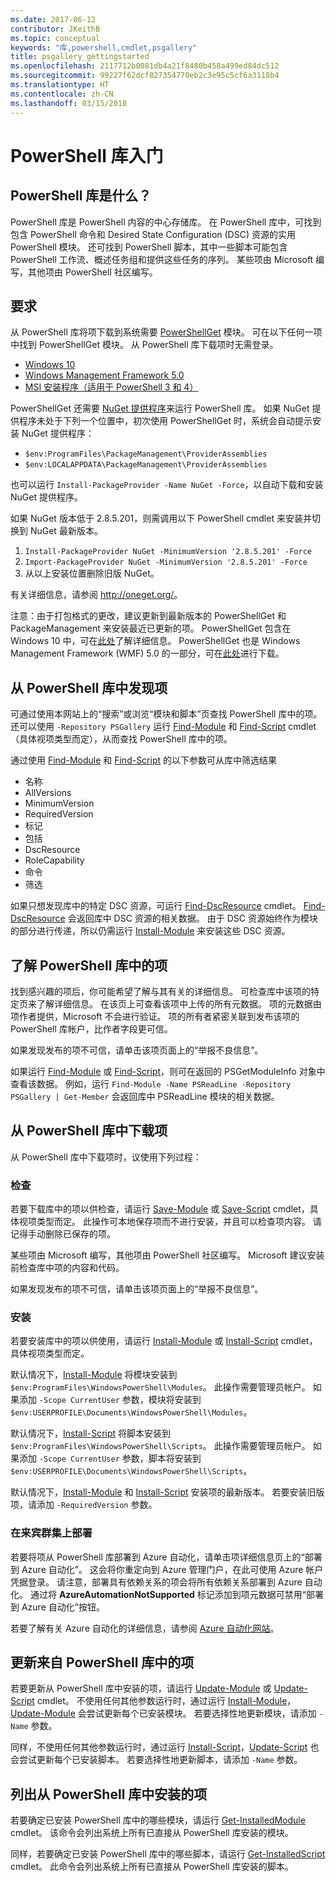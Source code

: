 ```yaml
---
ms.date: 2017-06-12
contributor: JKeithB
ms.topic: conceptual
keywords: "库,powershell,cmdlet,psgallery"
title: psgallery_gettingstarted
ms.openlocfilehash: 2117712b0081db4a21f8480b458a499ed84dc512
ms.sourcegitcommit: 99227f62dcf827354770eb2c3e95c5cf6a3118b4
ms.translationtype: HT
ms.contentlocale: zh-CN
ms.lasthandoff: 03/15/2018
---
```

# <a name="get-started-with-the-powershell-gallery"></a>PowerShell 库入门

## <a name="what-is-the-powershell-gallery"></a>PowerShell 库是什么？

PowerShell 库是 PowerShell 内容的中心存储库。
在 PowerShell 库中，可找到包含 PowerShell 命令和 Desired State Configuration (DSC) 资源的实用 PowerShell 模块。 还可找到 PowerShell 脚本，其中一些脚本可能包含 PowerShell 工作流、概述任务组和提供这些任务的序列。
某些项由 Microsoft 编写，其他项由 PowerShell 社区编写。

## <a name="requirements"></a>要求

从 PowerShell 库将项下载到系统需要 [PowerShellGet](http://go.microsoft.com/fwlink/?LinkID=760387&clcid=0x409) 模块。 可在以下任何一项中找到 PowerShellGet 模块。 从 PowerShell 库下载项时无需登录。

-   [Windows 10](http://go.microsoft.com/fwlink/?LinkID=624830&clcid=0x409)
-   [Windows Management Framework 5.0](http://go.microsoft.com/fwlink/?LinkId=398175)
-   [MSI 安装程序（适用于 PowerShell 3 和 4）](http://go.microsoft.com/fwlink/?LinkID=746217&clcid=0x409)

PowerShellGet 还需要 [NuGet 提供程序](http://go.microsoft.com/fwlink/?LinkId=722208)来运行 PowerShell 库。 如果 NuGet 提供程序未处于下列一个位置中，初次使用 PowerShellGet 时，系统会自动提示安装 NuGet 提供程序：

- `$env:ProgramFiles\PackageManagement\ProviderAssemblies`
- `$env:LOCALAPPDATA\PackageManagement\ProviderAssemblies`

也可以运行 `Install-PackageProvider -Name NuGet -Force`，以自动下载和安装 NuGet 提供程序。

  
如果 NuGet 版本低于 2.8.5.201，则需调用以下 PowerShell cmdlet 来安装并切换到 NuGet 最新版本。

1.  `Install-PackageProvider NuGet -MinimumVersion '2.8.5.201' -Force`
2.  `Import-PackageProvider NuGet -MinimumVersion '2.8.5.201' -Force`
3.  从以上安装位置删除旧版 NuGet。

有关详细信息，请参阅 <http://oneget.org/>。

  
注意：由于打包格式的更改，建议更新到最新版本的 PowerShellGet 和 PackageManagement 来安装最近已更新的项。 PowerShellGet 包含在 Windows 10 中，可在[此处](http://go.microsoft.com/fwlink/?LinkID=624830&clcid=0x409)了解详细信息。
PowerShellGet 也是 Windows Management Framework (WMF) 5.0 的一部分，可在[此处](http://go.microsoft.com/fwlink/?LinkId=398175)进行下载。

## <a name="discovering-items-from-the-powershell-gallery"></a>从 PowerShell 库中发现项

可通过使用本网站上的“搜索”或浏览“模块和脚本”页查找 PowerShell 库中的项。 还可以使用 `-Repository PSGallery` 运行 [Find-Module](https://go.microsoft.com/fwlink/?LinkId=821658) 和 [Find-Script](https://go.microsoft.com/fwlink/?LinkId=822322) cmdlet（具体视项类型而定），从而查找 PowerShell 库中的项。

通过使用 [Find-Module](https://go.microsoft.com/fwlink/?LinkId=821658) 和 [Find-Script](https://go.microsoft.com/fwlink/?LinkId=822322) 的以下参数可从库中筛选结果

- 名称
- AllVersions
- MinimumVersion
- RequiredVersion
- 标记
- 包括
- DscResource
- RoleCapability
- 命令
- 筛选

如果只想发现库中的特定 DSC 资源，可运行 [Find-DscResource](https://go.microsoft.com/fwlink/?LinkId=517196) cmdlet。
[Find-DscResource](https://go.microsoft.com/fwlink/?LinkId=517196) 会返回库中 DSC 资源的相关数据。 由于 DSC 资源始终作为模块的部分进行传递，所以仍需运行 [Install-Module](https://go.microsoft.com/fwlink/?LinkId=821663) 来安装这些 DSC 资源。

## <a name="learning-about-items-in-the-powershell-gallery"></a>了解 PowerShell 库中的项

找到感兴趣的项后，你可能希望了解与其有关的详细信息。 可检查库中该项的特定页来了解详细信息。 在该页上可查看该项中上传的所有元数据。 项的元数据由项作者提供，Microsoft 不会进行验证。 项的所有者紧密关联到发布该项的 PowerShell 库帐户，比作者字段更可信。

如果发现发布的项不可信，请单击该项页面上的“举报不良信息”。

如果运行 [Find-Module](https://go.microsoft.com/fwlink/?LinkId=821658) 或 [Find-Script](https://go.microsoft.com/fwlink/?LinkId=822322)，则可在返回的 PSGetModuleInfo 对象中查看该数据。
例如，运行 `Find-Module -Name PSReadLine -Repository PSGallery | Get-Member` 会返回库中 PSReadLine 模块的相关数据。

## <a name="downloading-items-from-the-powershell-gallery"></a>从 PowerShell 库中下载项

从 PowerShell 库中下载项时，议使用下列过程：

### <a name="inspect"></a>检查

若要下载库中的项以供检查，请运行 [Save-Module](https://go.microsoft.com/fwlink/?LinkId=821669) 或 [Save-Script](https://go.microsoft.com/fwlink/?LinkId=822334) cmdlet，具体视项类型而定。 此操作可本地保存项而不进行安装，并且可以检查项内容。 请记得手动删除已保存的项。

某些项由 Microsoft 编写，其他项由 PowerShell 社区编写。 Microsoft 建议安装前检查库中项的内容和代码。

如果发现发布的项不可信，请单击该项页面上的“举报不良信息”。

### <a name="install"></a>安装

若要安装库中的项以供使用，请运行 [Install-Module](https://go.microsoft.com/fwlink/?LinkId=821663) 或 [Install-Script](https://go.microsoft.com/fwlink/?LinkId=822327) cmdlet，具体视项类型而定。

默认情况下，[Install-Module](https://go.microsoft.com/fwlink/?LinkId=821663) 将模块安装到 `$env:ProgramFiles\WindowsPowerShell\Modules`。 此操作需要管理员帐户。 如果添加 `-Scope
CurrentUser` 参数，模块将安装到 `$env:USERPROFILE\Documents\WindowsPowerShell\Modules`。

默认情况下，[Install-Script](https://go.microsoft.com/fwlink/?LinkId=822327) 将脚本安装到 `$env:ProgramFiles\WindowsPowerShell\Scripts`。 此操作需要管理员帐户。 如果添加 `-Scope
CurrentUser` 参数，脚本将安装到 `$env:USERPROFILE\Documents\WindowsPowerShell\Scripts`。

默认情况下，[Install-Module](https://go.microsoft.com/fwlink/?LinkId=821663) 和 [Install-Script](https://go.microsoft.com/fwlink/?LinkId=822327) 安装项的最新版本。 若要安装旧版项，请添加 `-RequiredVersion` 参数。

### <a name="deploy"></a>在来宾群集上部署

若要将项从 PowerShell 库部署到 Azure 自动化，请单击项详细信息页上的“部署到 Azure 自动化”。 这会将你重定向到 Azure 管理门户，在此可使用 Azure 帐户凭据登录。 请注意，部署具有依赖关系的项会将所有依赖关系部署到 Azure 自动化。 通过将 **AzureAutomationNotSupported** 标记添加到项元数据可禁用“部署到 Azure 自动化”按钮。

若要了解有关 Azure 自动化的详细信息，请参阅 [Azure 自动化网站](http://azure.microsoft.com/services/automation/)。

## <a name="updating-items-from-the-powershell-gallery"></a>更新来自 PowerShell 库中的项

若要更新从 PowerShell 库中安装的项，请运行 [Update-Module](https://go.microsoft.com/fwlink/?LinkID=398576) 或 [Update-Script](http://go.microsoft.com/fwlink/?LinkId=619787) cmdlet。 不使用任何其他参数运行时，通过运行 [Install-Module](https://go.microsoft.com/fwlink/?LinkId=821663)，[Update-Module](https://go.microsoft.com/fwlink/?LinkID=398576) 会尝试更新每个已安装模块。
若要选择性地更新模块，请添加 `-Name` 参数。

同样，不使用任何其他参数运行时，通过运行 [Install-Script](https://go.microsoft.com/fwlink/?LinkId=822327)，[Update-Script](http://go.microsoft.com/fwlink/?LinkId=619787) 也会尝试更新每个已安装脚本。
若要选择性地更新脚本，请添加 `-Name` 参数。

## <a name="list-items-that-you-have-installed-from-the-powershell-gallery"></a>列出从 PowerShell 库中安装的项

若要确定已安装 PowerShell 库中的哪些模块，请运行 [Get-InstalledModule](https://go.microsoft.com/fwlink/?LinkId=526863) cmdlet。 该命令会列出系统上所有已直接从 PowerShell 库安装的模块。

同样，若要确定已安装 PowerShell 库中的哪些脚本，请运行 [Get-InstalledScript](https://go.microsoft.com/fwlink/?LinkId=619790) cmdlet。 此命令会列出系统上所有已直接从 PowerShell 库安装的脚本。

